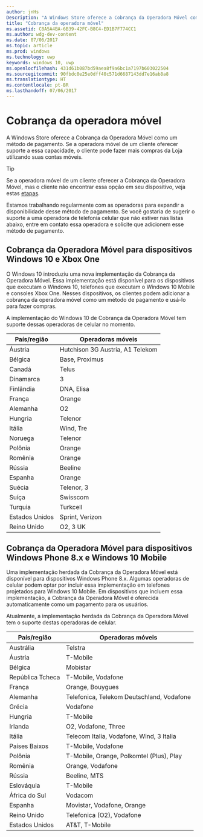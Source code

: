 ```yaml
---
author: jnHs
Description: "A Windows Store oferece a Cobrança da Operadora Móvel como um método de pagamento para operadoras de celular que dão suporte a esse recurso."
title: "Cobrança da operadora móvel"
ms.assetid: C8A5A4BA-6B39-42FC-B8C4-ED1B7F774CC1
ms.author: wdg-dev-content
ms.date: 07/06/2017
ms.topic: article
ms.prod: windows
ms.technology: uwp
keywords: windows 10, uwp
ms.openlocfilehash: 431d61b087bd59aea8f9a6bc1a7197b603022504
ms.sourcegitcommit: 90fbdc0e25e0dff40c571d6687143dd7e16ab8a8
ms.translationtype: HT
ms.contentlocale: pt-BR
ms.lasthandoff: 07/06/2017
---
```

# <a name="mobile-operator-billing"></a>Cobrança da operadora móvel


A Windows Store oferece a Cobrança da Operadora Móvel como um método de pagamento. Se a operadora móvel de um cliente oferecer suporte a essa capacidade, o cliente pode fazer mais compras da Loja utilizando suas contas móveis.

> [!TIP]
>  Se a operadora móvel de um cliente oferecer a Cobrança da Operadora Móvel, mas o cliente não encontrar essa opção em seu dispositivo, veja estas [etapas](http://go.microsoft.com/fwlink/p/?LinkId=523993).

Estamos trabalhando regularmente com as operadoras para expandir a disponibilidade desse método de pagamento. Se você gostaria de sugerir o suporte a uma operadora de telefonia celular que não estiver nas listas abaixo, entre em contato essa operadora e solicite que adicionem esse método de pagamento.

## <a name="mobile-operator-billing-for-windows-10-and-xbox-one-devices"></a>Cobrança da Operadora Móvel para dispositivos Windows 10 e Xbox One

O Windows 10 introduziu uma nova implementação da Cobrança da Operadora Móvel. Essa implementação está disponível para os dispositivos que executam o Windows 10, telefones que executam o Windows 10 Mobile e consoles Xbox One. Nesses dispositivos, os clientes podem adicionar a cobrança da operadora móvel como um método de pagamento e usá-lo para fazer compras. 

A implementação do Windows 10 de Cobrança da Operadora Móvel tem suporte dessas operadoras de celular no momento.

| País/região  | Operadoras móveis     |
|-----------------|----------------------|
| Áustria         | Hutchison 3G Austria, A1 Telekom |
| Bélgica         | Base, Proximus       |
| Canadá          | Telus                |
| Dinamarca         | 3                    |
| Finlândia         | DNA, Elisa           |
| França          | Orange               |
| Alemanha         | O2                   |
| Hungria         | Telenor              |
| Itália           | Wind, Tre            |
| Noruega          | Telenor              |
| Polônia          | Orange               |
| Romênia         | Orange               |
| Rússia          | Beeline              |
| Espanha           | Orange               |
| Suécia          | Telenor, 3           |
| Suíça     | Swisscom             |
| Turquia          | Turkcell             |
| Estados Unidos   | Sprint, Verizon      |
| Reino Unido  | O2, 3 UK             |

 

## <a name="mobile-operator-billing-for-windows-phone-8x-and-windows-10-mobile-devices"></a>Cobrança da Operadora Móvel para dispositivos Windows Phone 8.x e Windows 10 Mobile


Uma implementação herdada da Cobrança da Operadora Móvel está disponível para dispositivos Windows Phone 8.x. Algumas operadoras de celular podem optar por incluir essa implementação em telefones projetados para Windows 10 Mobile. Em dispositivos que incluem essa implementação, a Cobrança da Operadora Móvel é oferecida automaticamente como um pagamento para os usuários.

Atualmente, a implementação herdada da Cobrança da Operadora Móvel tem o suporte destas operadoras de celular.

| País/região       | Operadoras móveis                                                   |
|----------------------|--------------------------------------------------------------------|
| Austrália            | Telstra                                                            |
| Áustria              | T-Mobile                                                           |
| Bélgica              | Mobistar                                                           |
| República Tcheca       | T-Mobile, Vodafone                                                 |
| França               | Orange, Bouygues                                              |
| Alemanha              | Telefonica, Telekom Deutschland, Vodafone                          |
| Grécia               | Vodafone                                                           |
| Hungria              | T-Mobile                                                           |
| Irlanda              | O2, Vodafone, Three                                                |
| Itália                | Telecom Italia, Vodafone, Wind, 3 Italia                           |
| Países Baixos          | T-Mobile, Vodafone                                                 |
| Polônia               | T-Mobile, Orange, Polkomtel (Plus), Play                           |
| Romênia              | Orange, Vodafone                                                   |
| Rússia               | Beeline, MTS                                                       |
| Eslováquia             | T-Mobile                                                           |
| África do Sul         | Vodacom                                                            |
| Espanha                | Movistar, Vodafone, Orange                                         |
| Reino Unido       | Telefonica (O2), Vodafone        |
| Estados Unidos        | AT&T, T-Mobile                                                     |


 


 

 




